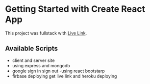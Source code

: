 # Getting Started with Create React App

This project was fullstack with [Live Link](https://assignment-eleven-47636.web.app/).

## Available Scripts

- client and server site
- using express and mongodb
- google sign in sign out
-using react bootstarp
- firbase deploying get live link and heroku deploying